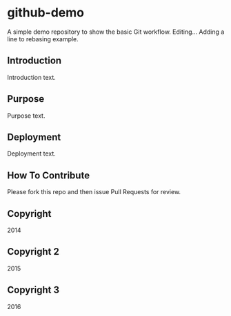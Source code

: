 # github-demo

A simple demo repository to show the basic Git workflow.
Editing...
Adding a line to rebasing example.

## Introduction

Introduction text.

## Purpose

Purpose text.

## Deployment

Deployment text.

## How To Contribute

Please fork this repo and then issue Pull Requests for review.

## Copyright

2014

## Copyright 2

2015

## Copyright 3

2016
